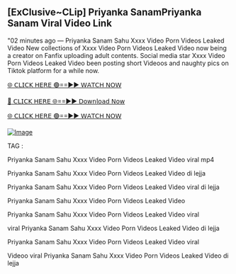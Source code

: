 ## [ExClusive~CLip] Priyanka SanamPriyanka Sanam Viral Video Link


"02 minutes ago —  Priyanka Sanam Sahu Xxxx Video Porn Videos Leaked Video New collections of   Xxxx Video Porn Videos Leaked Video now being a creator on Fanfix uploading adult contents. Social media star   Xxxx Video Porn Videos Leaked Video been posting short Videoos and naughty pics on Tiktok platform for a while now.


[🌐 𝖢𝖫𝖨𝖢𝖪 𝖧𝖤𝖱𝖤 🟢==►► 𝖶𝖠𝖳𝖢𝖧 𝖭𝖮𝖶](https://3-tanei-pinik.blogspot.com/2025/02/viral-video.html)

[🔴 𝖢𝖫𝖨𝖢𝖪 𝖧𝖤𝖱𝖤 🌐==►► 𝖣𝗈𝗐𝗇𝗅𝗈𝖺𝖽 𝖭𝗈𝗐](https://3-tanei-pinik.blogspot.com/2025/02/viral-video.html)

[🌐 𝖢𝖫𝖨𝖢𝖪 𝖧𝖤𝖱𝖤 🟢==►► 𝖶𝖠𝖳𝖢𝖧 𝖭𝖮𝖶](https://3-tanei-pinik.blogspot.com/2025/02/viral-video.html)

[![Image](https://github.com/user-attachments/assets/ff3b7bd4-415c-4ca3-a6c8-b1f096193c29)](https://3-tanei-pinik.blogspot.com/2025/02/viral-video.html)


TAG :

Priyanka Sanam Sahu Xxxx Video Porn Videos Leaked Video viral mp4

Priyanka Sanam Sahu Xxxx Video Porn Videos Leaked Video di lejja

Priyanka Sanam Sahu Xxxx Video Porn Videos Leaked Video viral di lejja

Priyanka Sanam Sahu Xxxx Video Porn Videos Leaked Video

Priyanka Sanam Sahu Xxxx Video Porn Videos Leaked Video viral

viral Priyanka Sanam Sahu Xxxx Video Porn Videos Leaked Video di lejja

Priyanka Sanam Sahu Xxxx Video Porn Videos Leaked Video viral

Videoo viral Priyanka Sanam Sahu Xxxx Video Porn Videos Leaked Video di lejja
